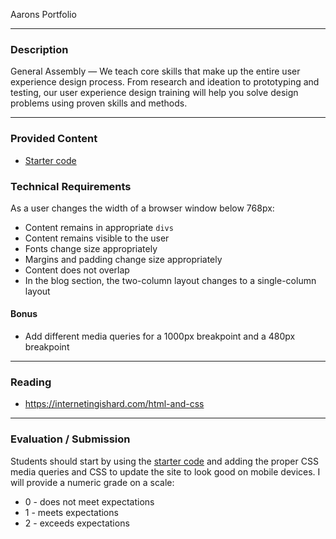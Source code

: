 Aarons Portfolio


---

### Description


General Assembly — We teach core skills that make up the entire user experience
design process. From research and ideation to prototyping and testing, our user
experience design training will help you solve design problems using proven
skills and methods.

---

### Provided Content

* [Starter code](starter_code/)

### Technical Requirements

As a user changes the width of a browser window below 768px:

* Content remains in appropriate ```divs```
* Content remains visible to the user
* Fonts change size appropriately
* Margins and padding change size appropriately
* Content does not overlap
* In the blog section, the two-column layout changes to a single-column layout

#### Bonus

* Add different media queries for a 1000px breakpoint and a 480px breakpoint

---

### Reading

* https://internetingishard.com/html-and-css

---

### Evaluation / Submission

Students should start by using the [starter code](starter_code/) and adding the
proper CSS media queries and CSS to update the site to look good on mobile
devices. I will provide a numeric grade on a scale:

* 0 - does not meet expectations
* 1 - meets expectations
* 2 - exceeds expectations
